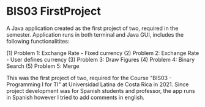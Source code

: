 # BIS03 FirstProject

A Java application created as the first project of two, required in the semester. 
Application runs in both terminal and Java GUI, includes the following functionalitites: 

(1) Problem 1: Exchange Rate - Fixed currency
(2) Problem 2: Exchange Rate - User defines currency
(3) Problem 3: Draw Figures
(4) Problem 4: Binary Search
(5) Problem 5: Merge

This was the first project of two, required for the Course "BIS03 - Programming I for TI" at Universidad Latina de Costa Rica in 2021.
Since project development was for Spanish students and professor, the app runs in Spanish however I tried to add comments in english.
